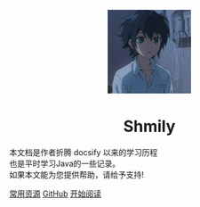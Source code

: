 <p align="center">
<img src="./media/pictures/logo-home.jpg" width="150" height="150"/>
</p>
<h1 align="center">Shmily</h1>
本文档是作者折腾 docsify 以来的学习历程<br>也是平时学习Java的一些记录。<br>
如果本文能为您提供帮助，请给予支持!

[常用资源](docs/the-cover/resource.md)
[GitHub](https://github.com/shmily0021)
[开始阅读](./README.md)
